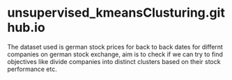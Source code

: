 # unsupervised_kmeansClusturing.github.io


The dataset used is german stock prices for back to back dates for differnt companies on german stock exchange, aim is to check if we can try to find objectives like divide companies into distinct clusters based on their stock performance etc.
